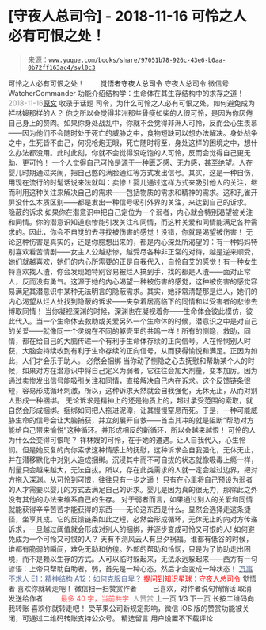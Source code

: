 # [守夜人总司令] - 2018-11-16 可怜之人必有可恨之处！

> 来源：[`www.yuque.com/books/share/97051b78-926c-43e6-b0aa-0b72ff163ac4/svl0c3`](https://www.yuque.com/books/share/97051b78-926c-43e6-b0aa-0b72ff163ac4/svl0c3)

<ne-p id="520f42f3293818f927861ebbd5b15da4_p_0" data-lake-id="520f42f3293818f927861ebbd5b15da4_p_0"><ne-text id="u928b6c4e" style="color: rgb(51, 51, 51);">可怜之人必有可恨之处！</ne-text></ne-p> <ne-p id="e7fe78621b7e6f5001b0a4d55f5add5e" data-lake-id="e7fe78621b7e6f5001b0a4d55f5add5e"><ne-text id="u56d8df76" ne-fontsize="12" style="color: rgb(255, 255, 255);">原创</ne-text><ne-text id="u7b518b2c" ne-fontsize="14">觉悟者</ne-text><ne-text id="u7e2077e4" ne-fontsize="14">守夜人总司令</ne-text></ne-p> <ne-p id="9434b65d63e6aed10e14c1291105bc2c" data-lake-id="9434b65d63e6aed10e14c1291105bc2c"><ne-text id="u9ead2d9b" ne-fontsize="14" ne-bold="true" style="color: rgb(51, 51, 51);">守夜人总司令</ne-text></ne-p> <ne-p id="0b9eb4dcef7e44c9601166fd51c732a9" data-lake-id="0b9eb4dcef7e44c9601166fd51c732a9"><ne-text id="ufd909a0a" ne-fontsize="14" style="color: rgb(51, 51, 51);">微信号</ne-text><ne-text id="u3dacb06f" ne-fontsize="14" style="color: rgb(51, 51, 51);">WatcherCommander</ne-text></ne-p> <ne-p id="c1291409b8b21afb659ea6533cc7b9bf" data-lake-id="c1291409b8b21afb659ea6533cc7b9bf"><ne-text id="u88f60ed6" ne-fontsize="14" style="color: rgb(51, 51, 51);">功能介绍</ne-text><ne-text id="udf2db6cd" ne-fontsize="14" style="color: rgb(51, 51, 51);">结构学：生命体在其生存结构中的求存之道！</ne-text></ne-p> <ne-p id="747f3fe6b94e00d36c27393fa317d566" data-lake-id="747f3fe6b94e00d36c27393fa317d566"><ne-text id="u2f96be82" style="color: rgb(140, 140, 140);">2018-11-16</ne-text>[<ne-text id="u4519928c" ne-fontsize="14">原文</ne-text>](https://mp.weixin.qq.com/s?__biz=MzAxNDk1NjI2Mw==&mid=2247484056&idx=1&sn=4debca6b6c8c713f3ed967ef79b677fe&chksm=9b8a2110acfda8066539996b0998cb2a64cddcc250ca0f616f91420a1cf9a4337aadc9f7a512&scene=27#wechat_redirect&cpage=464)</ne-p> <ne-p id="104ee56dabd64c4be4fcd0cf692e5879" data-lake-id="104ee56dabd64c4be4fcd0cf692e5879"><ne-text id="ub350ce0c" style="color: rgb(51, 51, 51);">收录于话题</ne-text></ne-p> <ne-p id="c575099cb1d93a7bcdf36fb69d67811b" data-lake-id="c575099cb1d93a7bcdf36fb69d67811b"><ne-text id="u08e9eca4" ne-fontsize="13" style="color: rgb(51, 51, 51);">司令，为什么可怜之人必有可恨之处，如何避免成为祥林嫂那样的人？</ne-text></ne-p> <ne-p id="4a93ac4f9c79460a56a8079fd2b25416" data-lake-id="4a93ac4f9c79460a56a8079fd2b25416"><ne-text id="ucd4d5ca9" style="color: rgb(51, 51, 51);">你之所以会觉得非洲那些骨瘦如柴的人很可怜，是因为你厌倦自己身上的赘肉。如果你身处战乱中，你就不会觉得非洲人可怜，反而会心生羡慕——因为他们不会随时处于死亡的威胁之中，食物短缺可以想办法解决。身处战争之中，生死皆不由己，何况枪炮无眼，死亡随时将至，身处这样的困境之中，想什么办法都没用。此时此刻，你就不会觉得没吃饱的人可怜，反而会觉得自己更无助、更可怜！</ne-text></ne-p> <ne-p id="95266c56da4331e9515d6d3aeeedbfc3" data-lake-id="95266c56da4331e9515d6d3aeeedbfc3"><ne-text id="ufbdc531b" style="color: rgb(51, 51, 51);">一个人觉得自己可怜是源于一种匮乏感、无力感，甚至绝望。人在婴儿时期通过哭闹，把自己憋的满脸通红等方式发出信号。其实，这是一种自伤，用现在流行的时髦话说来法就叫：卖惨！婴儿通过这样方式来吸引他人的关注，继而利用这种关注来解决自己的需求——包括物质的需求和精神的需求。这和孔雀开屏没什么本质区别——都是发出一种信号吸引外界的关注，来达到自己的诉求。</ne-text></ne-p> <ne-p id="f345889258c0f42f4b0d379c1bb56cbd" data-lake-id="f345889258c0f42f4b0d379c1bb56cbd"><ne-text id="ude31ce91" ne-bold="true" style="color: rgb(51, 51, 51);">隐蔽的诉求</ne-text></ne-p> <ne-p id="7e3e485691ac287c5c5fd1621cfe01ea" data-lake-id="7e3e485691ac287c5c5fd1621cfe01ea"><ne-text id="u66cc9fa5" ne-bold="true" style="color: rgb(51, 51, 51);">如果你在潜意识中把自己定位为一个弱者，内心就会特别渴望被关注和同情。</ne-text><ne-text id="u0eeae1d9" style="color: rgb(51, 51, 51);">你的潜意识知道悲惨能引发关注和同情，而这种关爱和同情能满足各种需求的。因此，你会不自觉的去寻找被伤害的感觉！没错，你就是渴望被伤害！</ne-text></ne-p> <ne-p id="6affbeab780f3f2af12a3a1584126e38" data-lake-id="6affbeab780f3f2af12a3a1584126e38"><ne-text id="u5807b271" style="color: rgb(51, 51, 51);">无论这种伤害是真实的，还是你臆想出来的，都是内心深处所渴望的：有一种妈妈特别喜欢看苦情剧——女主人公越悲惨，越受尽各种非正常的对待，越是逆来顺受，她们就越喜欢，她们的内心所需要的正是自我代入，自怜自艾的感觉！有一种女生特喜欢找人渣，你会发现她特别容易被烂人搞到手，找的都是人渣——面对正常人，反而没有勇气。这源于她的内心渴望一种被伤害的感觉，这种被伤害的感觉容易满足其潜意识中某种无法明言的隐蔽需求。其实，她非常清楚那是烂人，她们的内心渴望从烂人处找到隐蔽的诉求——夹杂着居高临下的同情和以受害者的悲惨去博取同情！</ne-text></ne-p> <ne-p id="1e74653a01b3769d5c2d0d41ef83c30d" data-lake-id="1e74653a01b3769d5c2d0d41ef83c30d"><ne-text id="uf27f6d91" style="color: rgb(51, 51, 51);">当你凝视深渊的时候，深渊也在凝视着你——生命体会彼此模仿，彼此代入。当一个生命体去救助或关爱另外一个生命体的时候，潜意识之中是对自己的关爱——就像同一个灵魂在不同的躯壳里的共鸣一样！所有的恻隐，救助，同情，都在给自己的大脑传递一个有利于生命体存续的正向信号。人在怜悯别人时获，大脑会持续收到有利于生命存续的正向信号，从而获得愉悦和满足。正因为如此，人们才会乐于助人。</ne-text></ne-p> <ne-p id="11503474f782a049c9b87d6ad6bd945f" data-lake-id="11503474f782a049c9b87d6ad6bd945f"><ne-text id="u843ba31a" ne-bold="true" style="color: rgb(51, 51, 51);">必然会捆绑</ne-text></ne-p> <ne-p id="2e66cb400664c07b2becac3e4f4f0fc0" data-lake-id="2e66cb400664c07b2becac3e4f4f0fc0"><ne-text id="uec6fab4c" style="color: rgb(51, 51, 51);">当你动了恻隐之心去抚慰和帮助某个人的时候，如果对方在潜意识中将自己定义为弱者，它往往会加大剂量，变本加厉。因为通过卖惨发出信号能吸引关注和同情，直接解决自己内在诉求。这个反馈链条很短，容易形成循环刺激，所以，这种诉求天然就会自我强化，无休无止，从而对别人形成一种捆绑。</ne-text></ne-p> <ne-p id="f55ef932f4dafb5c013356c62ad46d8c" data-lake-id="f55ef932f4dafb5c013356c62ad46d8c"><ne-text id="u44b43a21" style="color: rgb(51, 51, 51);">无论诉求是精神上的还是物质上的，超过承受范围的索取，就自然会形成捆绑。捆绑如同把人拖进泥潭，让其慢慢窒息而死。于是，一种可能威胁生命的信号会让大脑捕获，并立刻展开自救——首当其冲的就是阻断“帮助对方能给自己带来愉悦”这种循环。并形成相反的新循环，所以会越来越恨！</ne-text></ne-p> <ne-p id="339f6a38cfcf68b42e90371da9344f50" data-lake-id="339f6a38cfcf68b42e90371da9344f50"><ne-text id="u4b248986" style="color: rgb(51, 51, 51);">可怜的人为什么会变得可恨呢？</ne-text></ne-p> <ne-p id="602ec92e37a78b5b971d2a1e1b338f93" data-lake-id="602ec92e37a78b5b971d2a1e1b338f93"><ne-text id="u2613f84f" style="color: rgb(51, 51, 51);">祥林嫂的可怜，在于她的遭遇。让人自我代入，心生怜悯。但是她反复的向你索求这种情感上的抚慰，这种诉求会自我强化，无休无止，并在潜移默化中对别人造成捆绑。沉浸其中而不可自拔的状态就像吸毒上瘾一样，剂量只会越来越大，无法自拔。所以，存在此类需求的人就一定会越过边界，把对方拖入深渊。</ne-text><ne-text id="ue3d6c8d8" ne-bold="true" style="color: rgb(51, 51, 51);">从可怜到可恨，往往只有一步之遥！</ne-text></ne-p> <ne-p id="2286f4cf03481a773b5e0cc3ca6f0144" data-lake-id="2286f4cf03481a773b5e0cc3ca6f0144"><ne-text id="ud867a821" ne-bold="true" style="color: rgb(51, 51, 51);">只有在心里将自己预设为弱者的人才需要以婴儿的方式去满足自己的诉求</ne-text><ne-text id="u1de0f5df" style="color: rgb(51, 51, 51);">。婴儿是因为真的很无力，那除此之外没有其他的办法来维系自己的生存。</ne-text></ne-p> <ne-p id="1180321851ca6785c9450d3870ffa953" data-lake-id="1180321851ca6785c9450d3870ffa953"><ne-text id="udb50f136" style="color: rgb(51, 51, 51);">对于弱者而言，如果通过别人的关爱和同情就能获得辛辛苦苦才能获得的东西——无论这东西是什么。显然会选择走这条捷径，坐享其成。它的反馈链条如此之短，必然会形成循环，无休无止的向对方传递诉求，一旦越过阈值就会形成对别人的捆绑，并逐步变成可怜又可恨的人!</ne-text></ne-p> <ne-p id="79b53c24100adba118ba71c3ac55d3f5" data-lake-id="79b53c24100adba118ba71c3ac55d3f5"><ne-text id="ubb30b723" style="color: rgb(51, 51, 51);">如何避免成为一个可怜又可恨的人？</ne-text></ne-p> <ne-p id="76e07ddeb30653bc62daca5c2099c913" data-lake-id="76e07ddeb30653bc62daca5c2099c913"><ne-text id="ua011abb6" style="color: rgb(51, 51, 51);">天有不测风云人有旦夕祸福。谁都有低谷的时候，谁都有脆弱的瞬间，难免无助和彷徨。外部的帮助和怜悯，只是为了协助走出困境，而不是赖以生存的方式。人可以临时躲起来，无法永远躲起来——西方有一句谚语：上帝只帮助自助者。</ne-text><ne-text id="u9ae5f7a6" ne-bold="true" style="color: rgb(51, 51, 51);">弱，首先是一种心态，然后才会变成一种状态！</ne-text></ne-p> <ne-p id="b016ff8f25df63551682ed464e775736" data-lake-id="b016ff8f25df63551682ed464e775736">[<ne-text id="u01f42fcc" ne-fontsize="14" style="color: rgb(87, 107, 149);">万事不求人</ne-text>](http://mp.weixin.qq.com/s?__biz=MzAxNDk1NjI2Mw==&mid=2247483965&idx=1&sn=772d13791947ee6f32e5f0e66c084937&chksm=9b8a21b5acfda8a359a3292f1903c922302541f40601566167e13463062503a24f8f36a66c08&scene=21#wechat_redirect)</ne-p> <ne-p id="e0f06605519471f2eb12a42c85a2640e" data-lake-id="e0f06605519471f2eb12a42c85a2640e">[<ne-text id="u2cb03950" ne-fontsize="14" style="color: rgb(87, 107, 149);">E1：精神结构</ne-text>](http://mp.weixin.qq.com/s?__biz=MzAxNDk1NjI2Mw==&mid=2247483951&idx=1&sn=b8c11a2ac4777cebb5bb07c2c7fc29cc&chksm=9b8a21a7acfda8b10fcc253606d8b6f2003a333dc022fc89929894fde1c1394a01a4405ac338&scene=21#wechat_redirect)</ne-p> <ne-p id="dce3bd5685b5969ea574b66f6284f17c" data-lake-id="dce3bd5685b5969ea574b66f6284f17c">[<ne-text id="uc4e567df" ne-fontsize="14" style="color: rgb(87, 107, 149);">A12：如何克服自卑？</ne-text>](http://mp.weixin.qq.com/s?__biz=MzAxNDk1NjI2Mw==&mid=2247484034&idx=1&sn=db0779cd2c15dff1ae7433e284dee542&chksm=9b8a210aacfda81cd0b51cdb8a5b695b6b205cd4e9aa3b3a31c4ac0ebc85581d5d598fd348f4&scene=21#wechat_redirect)</ne-p> <ne-p id="b181e8e4b7fdad7634f96d433402d6b3" data-lake-id="b181e8e4b7fdad7634f96d433402d6b3" ne-alignment="center"><ne-text id="u27c39954" ne-bold="true" style="color: rgb(255, 0, 0);">提问到知识星球：守夜人总司令</ne-text></ne-p>  <ne-p id="8bac7e865bc481a3cba79a61ff19d1a1" data-lake-id="8bac7e865bc481a3cba79a61ff19d1a1" ne-alignment="center"><ne-card data-card-name="image" data-card-type="inline" id="JVmva" data-event-boundary="card" style="color: rgb(51, 51, 51);"><ne-p id="b6a86d0e77bf65bc78e1f11dd2faf5ea" data-lake-id="b6a86d0e77bf65bc78e1f11dd2faf5ea"><ne-text id="ue6995ac6" style="color: rgb(51, 51, 51);">觉悟者</ne-text></ne-p> <ne-p id="704b58b24d7713fe3ca7a341556b6b3e" data-lake-id="704b58b24d7713fe3ca7a341556b6b3e"><ne-text id="u920ecb77" style="color: rgb(51, 51, 51);">喜欢你就转走吧！</ne-text></ne-p> <ne-p id="0f9de2a29b69294ef00704b3aaa76a3c" data-lake-id="0f9de2a29b69294ef00704b3aaa76a3c"><ne-text id="u3fbb9472" ne-bold="true" style="color: rgb(51, 51, 51);">微信扫一扫赞赏作者</ne-text><ne-text id="u890d7006" ne-bold="true" style="color: rgb(255, 255, 255);">赞赏</ne-text></ne-p> <ne-p id="000b79e7781db3b7fcc8be60d4ffe087" data-lake-id="000b79e7781db3b7fcc8be60d4ffe087"><ne-text id="ucc044586" style="color: rgb(51, 51, 51);">已喜欢，</ne-text><ne-text id="u01a7629b">对作者说句悄悄话</ne-text></ne-p> <ne-p id="7473ca130d96ebe197af519f0c6a962a" data-lake-id="7473ca130d96ebe197af519f0c6a962a"><ne-text id="ue4225a38" style="color: rgb(51, 51, 51);">取消</ne-text></ne-p> <ne-p id="e3757f301476d28a187485d68a493e26" data-lake-id="e3757f301476d28a187485d68a493e26"><ne-text id="u683dd418" ne-fontsize="14" ne-bold="true" style="color: rgb(51, 51, 51);">发送给作者</ne-text></ne-p> <ne-p id="27cae07015eb8bbb024ebf590981e79f" data-lake-id="27cae07015eb8bbb024ebf590981e79f"><ne-text id="u5b58e6ca" ne-bold="true" style="color: rgb(255, 255, 255);">发送</ne-text></ne-p> <ne-p id="31bac0d93822fc241e3838b4d8e1a948" data-lake-id="31bac0d93822fc241e3838b4d8e1a948"><ne-text id="ua518306b" ne-fontsize="13" style="color: rgb(250, 81, 81);">最多 40 字，当前共字</ne-text></ne-p> <ne-p id="1069af2c98464ad81e59917432108c0f" data-lake-id="1069af2c98464ad81e59917432108c0f"><ne-text id="u9fb2b23e" style="color: rgb(136, 136, 136);"> 人赞赏</ne-text></ne-p> <ne-p id="bf4933d53e98c06e1e85519095145b11" data-lake-id="bf4933d53e98c06e1e85519095145b11"><ne-text id="u23019f9b" style="color: rgb(51, 51, 51);">上一页</ne-text> <ne-text id="u4f4681d4">1</ne-text><ne-text id="u1c7932ea" style="color: rgb(51, 51, 51);">/3 下一页</ne-text></ne-p> <ne-p id="37c00493a8334ae9bb200b5f6266516c" data-lake-id="37c00493a8334ae9bb200b5f6266516c"><ne-text id="u73ece395" style="color: rgb(51, 51, 51);">长按二维码向我转账</ne-text></ne-p> <ne-p id="36a424f5c9dab61ce5dd193f12a1a037" data-lake-id="36a424f5c9dab61ce5dd193f12a1a037"><ne-text id="u29faa76c" style="color: rgb(51, 51, 51);">喜欢你就转走吧！</ne-text></ne-p> <ne-p id="7b291b24971c033d9d0bc31a22927f49" data-lake-id="7b291b24971c033d9d0bc31a22927f49"><ne-text id="ue0fcf2ab" style="color: rgb(51, 51, 51);">受苹果公司新规定影响，微信 iOS 版的赞赏功能被关闭，可通过二维码转账支持公众号。</ne-text></ne-p> <ne-h3 id="AV31c" data-lake-id="AV31c"><ne-heading-ext><ne-heading-anchor></ne-heading-anchor><ne-heading-fold></ne-heading-fold></ne-heading-ext><ne-heading-content><ne-text id="u9c1dec21" ne-fontsize="16" style="color: rgb(51, 51, 51);">精选留言</ne-text></ne-heading-content></ne-h3> <ne-p id="21c33f820487fce72ee9a1fd452722df" data-lake-id="21c33f820487fce72ee9a1fd452722df"><ne-text id="u5a78c1f1" style="color: rgb(51, 51, 51);">用户设置不下载评论</ne-text></ne-p></ne-card></ne-p>